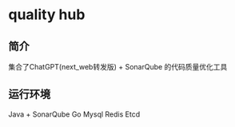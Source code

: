 # quality hub

## 简介

集合了ChatGPT(next_web转发版) + SonarQube 的代码质量优化工具

## 运行环境

Java + SonarQube
Go
Mysql
Redis
Etcd
